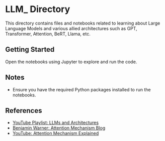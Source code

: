 # LLM_ Directory

This directory contains files and notebooks related to learning about Large Language Models and various  allied architectures such as GPT, Transformer, Attention, BeRT, Llama, etc.



## Getting Started
Open the notebooks using Jupyter to explore and run the code.

## Notes
- Ensure you have the required Python packages installed to run the notebooks.

## References
- [YouTube Playlist: LLMs and Architectures](https://www.youtube.com/watch?v=Xpr8D6LeAtw&list=PLPTV0NXA_ZSgsLAr8YCgCwhPIJNNtexWu)
- [Benjamin Warner: Attention Mechanism Blog](https://benjaminwarner.dev/2023/07/01/attention-mechanism)
- [YouTube: Attention Mechanism Explained](https://youtu.be/ISNdQcPhsts?si=GvwCX7WnyXTeyqV-)
